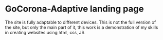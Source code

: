 # GoCorona-Adaptive landing page
The site is fully adaptable to different devices. This is not the full version of the site, but only the main part of it, this work is a demonstration of my skills in creating websites using html, css, JS. 
